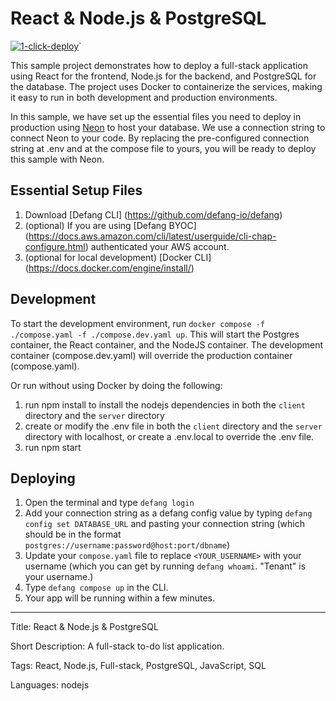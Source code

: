 # React & Node.js & PostgreSQL

[![1-click-deploy](https://defang.io/deploy-with-defang.png)](https://portal.defang.dev/redirect?url=https%3A%2F%2Fgithub.com%2Fnew%3Ftemplate_name%3Dsample-nodejs-react-postgres-template%26template_owner%3DDefangSamples)`

This sample project demonstrates how to deploy a full-stack application using React for the frontend, Node.js for the backend, and PostgreSQL for the database. The project uses Docker to containerize the services, making it easy to run in both development and production environments.

In this sample, we have set up the essential files you need to deploy in production using [Neon](https://neon.tech/) to host your database. We use a connection string to connect Neon to your code. By replacing the pre-configured connection string at .env and at the compose file to yours, you will be ready to deploy this sample with Neon.

## Essential Setup Files

1. Download [Defang CLI] (https://github.com/defang-io/defang)
2. (optional) If you are using [Defang BYOC] (https://docs.aws.amazon.com/cli/latest/userguide/cli-chap-configure.html) authenticated your AWS account.
3. (optional for local development) [Docker CLI] (https://docs.docker.com/engine/install/)

## Development

To start the development environment, run `docker compose -f ./compose.yaml -f ./compose.dev.yaml up`. This will start the Postgres container, the React container, and the NodeJS container. The development container (compose.dev.yaml) will override the production container (compose.yaml).

Or run without using Docker by doing the following:

1. run npm install to install the nodejs dependencies in both the `client` directory and the `server` directory
2. create or modify the .env file in both the `client` directory and the `server` directory with localhost, or create a .env.local to override the .env file.
3. run npm start

## Deploying

1. Open the terminal and type `defang login`
2. Add your connection string as a defang config value by typing `defang config set DATABASE_URL` and pasting your connection string (which should be in the format `postgres://username:password@host:port/dbname`)
3. Update your `compose.yaml` file to replace `<YOUR_USERNAME>` with your username (which you can get by running `defang whoami`. "Tenant" is your username.)
4. Type `defang compose up` in the CLI.
5. Your app will be running within a few minutes.

---

Title: React & Node.js & PostgreSQL

Short Description: A full-stack to-do list application.

Tags: React, Node.js, Full-stack, PostgreSQL, JavaScript, SQL

Languages: nodejs
